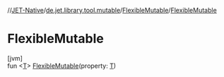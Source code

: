 //[JET-Native](../../../index.md)/[de.jet.library.tool.mutable](../index.md)/[FlexibleMutable](index.md)/[FlexibleMutable](-flexible-mutable.md)

# FlexibleMutable

[jvm]\
fun &lt;[T](index.md)&gt; [FlexibleMutable](-flexible-mutable.md)(property: [T](index.md))
